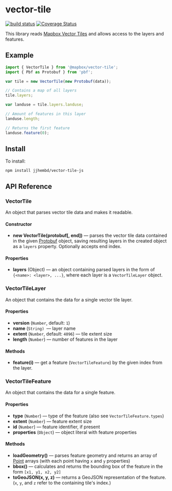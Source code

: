 # vector-tile

[![build status](https://secure.travis-ci.org/mapbox/vector-tile-js.svg)](http://travis-ci.org/mapbox/vector-tile-js) [![Coverage Status](https://coveralls.io/repos/mapbox/vector-tile-js/badge.svg)](https://coveralls.io/r/mapbox/vector-tile-js)

This library reads [Mapbox Vector Tiles](https://github.com/mapbox/vector-tile-spec) and allows access to the layers and features.

## Example

```js
import { VectorTile } from '@mapbox/vector-tile';
import { Pbf as Protobuf } from 'pbf';

var tile = new VectorTile(new Protobuf(data));

// Contains a map of all layers
tile.layers;

var landuse = tile.layers.landuse;

// Amount of features in this layer
landuse.length;

// Returns the first feature
landuse.feature(0);
```

## Install

To install:

    npm install jjhembd/vector-tile-js


## API Reference


### VectorTile

An object that parses vector tile data and makes it readable.

#### Constructor

- **new VectorTile(protobuf[, end])** &mdash;
  parses the vector tile data contained in the given [Protobuf](https://github.com/mapbox/pbf) object,
  saving resulting layers in the created object as a `layers` property. Optionally accepts end index.

#### Properties

- **layers** (Object) &mdash; an object containing parsed layers in the form of `{<name>: <layer>, ...}`,
where each layer is a `VectorTileLayer` object.


### VectorTileLayer

An object that contains the data for a single vector tile layer.

#### Properties

- **version** (`Number`, default: `1`)
- **name** (`String) `&mdash; layer name
- **extent** (`Number`, default: `4096`) &mdash; tile extent size
- **length** (`Number`) &mdash; number of features in the layer

#### Methods

- **feature(i)** &mdash; get a feature (`VectorTileFeature`) by the given index from the layer.


### VectorTileFeature

An object that contains the data for a single feature.

#### Properties

- **type** (`Number`) &mdash; type of the feature (also see `VectorTileFeature.types`)
- **extent** (`Number`) &mdash; feature extent size
- **id** (`Number`) &mdash; feature identifier, if present
- **properties** (`Object`) &mdash; object literal with feature properties

#### Methods

- **loadGeometry()** &mdash; parses feature geometry and returns an array of
  [Point](https://github.com/mapbox/point-geometry) arrays (with each point having `x` and `y` properties)
- **bbox()** &mdash; calculates and returns the bounding box of the feature in the form `[x1, y1, x2, y2]`
- **toGeoJSON(x, y, z)** &mdash; returns a GeoJSON representation of the feature. (`x`, `y`, and `z` refer to the containing tile's index.)
